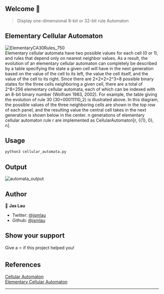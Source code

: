 ## Welcome 👋
> Display one-dimensional 8-bit or 32-bit rule Automaton</br>

## Elementary Cellular Automaton
![ElementaryCA30Rules_750](https://mathworld.wolfram.com/images/eps-gif/ElementaryCA30Rules_750.gif)</br>
 Elementary cellular automata have two possible values for each cell (0 or 1), and rules that depend only on nearest neighbor values. As a result, the evolution of an elementary cellular automaton can completely be described by a table specifying the state a given cell will have in the next generation based on the value of the cell to its left, the value the cell itself, and the value of the cell to its right. Since there are 2×2×2=2^3=8 possible binary states for the three cells neighboring a given cell, there are a total of 2^8=256 elementary cellular automata, each of which can be indexed with an 8-bit binary number (Wolfram 1983, 2002). For example, the table giving the evolution of rule 30 (30=00011110_2) is illustrated above. In this diagram, the possible values of the three neighboring cells are shown in the top row of each panel, and the resulting value the central cell takes in the next generation is shown below in the center. n generations of elementary cellular automaton rule r are implemented as CellularAutomaton[r, {{1}, 0}, n].


## Usage
```sh
python3 cellular_automata.py
```
## Output
![automata_output](https://user-images.githubusercontent.com/37385743/88640488-e1b7f500-d072-11ea-82e3-2a2014b07e48.png)

## Author

👤 **Jas Lau**

* Twitter: [@jsmlau](https://twitter.com/jsmlau)
* Github: [@jsmlau](https://github.com/jsmlau)

## Show your support

Give a ⭐️ if this project helped you!

## References
[Cellular Automaton](https://mathworld.wolfram.com/CellularAutomaton.html)</br>
[Elementary Cellular Automaton](https://mathworld.wolfram.com/ElementaryCellularAutomaton.html)

***

